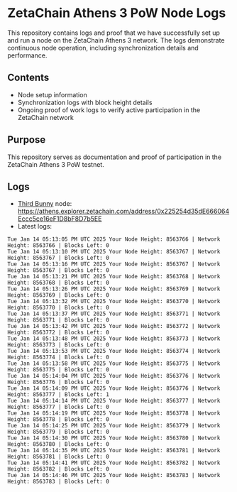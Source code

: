 # ZetaChain Athens 3 PoW Node Logs
This repository contains logs and proof that we have successfully set up and run a node on the ZetaChain Athens 3 network. The logs demonstrate continuous node operation, including synchronization details and performance.

## Contents
- Node setup information
- Synchronization logs with block height details
- Ongoing proof of work logs to verify active participation in the ZetaChain network

## Purpose
This repository serves as documentation and proof of participation in the ZetaChain Athens 3 PoW testnet.

## Logs

- [Third Bunny](https://thirdbunny.xyz/) node: https://athens.explorer.zetachain.com/address/0x225254d35dE666064Eccc5ce16eF1D8bF8D7b5EE
- Latest logs:
```
Tue Jan 14 05:13:05 PM UTC 2025 Your Node Height: 8563766 | Network Height: 8563766 | Blocks Left: 0
Tue Jan 14 05:13:10 PM UTC 2025 Your Node Height: 8563767 | Network Height: 8563767 | Blocks Left: 0
Tue Jan 14 05:13:16 PM UTC 2025 Your Node Height: 8563767 | Network Height: 8563767 | Blocks Left: 0
Tue Jan 14 05:13:21 PM UTC 2025 Your Node Height: 8563768 | Network Height: 8563768 | Blocks Left: 0
Tue Jan 14 05:13:26 PM UTC 2025 Your Node Height: 8563769 | Network Height: 8563769 | Blocks Left: 0
Tue Jan 14 05:13:32 PM UTC 2025 Your Node Height: 8563770 | Network Height: 8563770 | Blocks Left: 0
Tue Jan 14 05:13:37 PM UTC 2025 Your Node Height: 8563771 | Network Height: 8563771 | Blocks Left: 0
Tue Jan 14 05:13:42 PM UTC 2025 Your Node Height: 8563772 | Network Height: 8563772 | Blocks Left: 0
Tue Jan 14 05:13:48 PM UTC 2025 Your Node Height: 8563773 | Network Height: 8563773 | Blocks Left: 0
Tue Jan 14 05:13:53 PM UTC 2025 Your Node Height: 8563774 | Network Height: 8563774 | Blocks Left: 0
Tue Jan 14 05:13:58 PM UTC 2025 Your Node Height: 8563775 | Network Height: 8563775 | Blocks Left: 0
Tue Jan 14 05:14:04 PM UTC 2025 Your Node Height: 8563776 | Network Height: 8563776 | Blocks Left: 0
Tue Jan 14 05:14:09 PM UTC 2025 Your Node Height: 8563776 | Network Height: 8563777 | Blocks Left: 1
Tue Jan 14 05:14:14 PM UTC 2025 Your Node Height: 8563777 | Network Height: 8563777 | Blocks Left: 0
Tue Jan 14 05:14:19 PM UTC 2025 Your Node Height: 8563778 | Network Height: 8563778 | Blocks Left: 0
Tue Jan 14 05:14:25 PM UTC 2025 Your Node Height: 8563779 | Network Height: 8563779 | Blocks Left: 0
Tue Jan 14 05:14:30 PM UTC 2025 Your Node Height: 8563780 | Network Height: 8563780 | Blocks Left: 0
Tue Jan 14 05:14:35 PM UTC 2025 Your Node Height: 8563781 | Network Height: 8563781 | Blocks Left: 0
Tue Jan 14 05:14:41 PM UTC 2025 Your Node Height: 8563782 | Network Height: 8563782 | Blocks Left: 0
Tue Jan 14 05:14:46 PM UTC 2025 Your Node Height: 8563783 | Network Height: 8563783 | Blocks Left: 0
```
